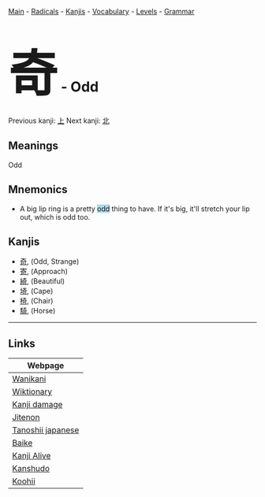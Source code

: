 <style> bigfont {font-size: 100px}</style>
[Main](../README.md) -
[Radicals](../radicals.md) -
[Kanjis](../kanjis.md) -
[Vocabulary](../vocabulary.md) -
[Levels](../levels.md) -
[Grammar](../grammar.md)
# <bigfont> 奇</bigfont> - Odd 

Previous kanji: [上](上.md) Next kanji: [北](北.md) 

## Meanings
 Odd
## Mnemonics
 * A big lip ring is a pretty <span style="background-color:#ADD8E6"> odd</span> thing to have. If it's big, it'll stretch your lip out, which is odd too.


## Kanjis
 * [奇](../kanjis/奇.md), (Odd, Strange)
* [寄](../kanjis/寄.md), (Approach)
* [綺](../kanjis/綺.md), (Beautiful)
* [埼](../kanjis/埼.md), (Cape)
* [椅](../kanjis/椅.md), (Chair)
* [騎](../kanjis/騎.md), (Horse)



---

## Links 

| Webpage |
| --- |
| [Wanikani          ](https://www.wanikani.com/kanji/奇) |
| [Wiktionary        ](https://en.wiktionary.org/wiki/奇) |
| [Kanji damage      ](http://www.kanjidamage.com/kanji/search?utf8=✓&q=奇) |
| [Jitenon           ](https://jitenon.com/kanji/奇) |
| [Tanoshii japanese ](https://www.tanoshiijapanese.com/dictionary/kanji.cfm?k=奇) |
| [Baike             ](https://baike.baidu.com/item/奇) |
| [Kanji Alive       ](https://app.kanjialive.com/奇) |
| [Kanshudo          ](https://www.kanshudo.com/searchmn?q=奇) |
| [Koohii            ](https://kanji.koohii.com/study/kanji/奇) |

